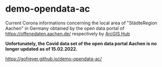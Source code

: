# demo-opendata-ac

Current Corona informations concerning the local area of "StädteRegion Aachen" in Germany obtained by the open data portal of https://offenedaten.aachen.de/ respectively by <a href="https://hub.arcgis.com/datasets/917fc37a709542548cc3be077a786c17_0">ArcGIS Hub</a>

<strong>Unfortunately, the Covid data set of the open data portal Aachen is no longer updated as of 15.02.2022.</strong>

https://gofreyer.github.io/demo-opendata-ac/
